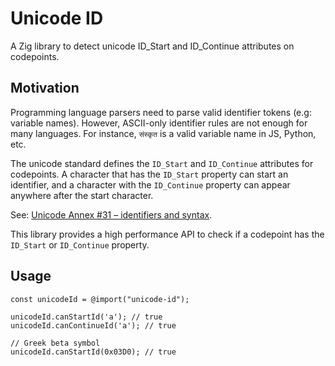 # Unicode ID

A Zig library to detect unicode ID_Start and ID_Continue attributes on codepoints.

## Motivation

Programming language parsers need to parse valid identifier tokens (e.g: variable names).
However, ASCII-only identifier rules are not enough for many languages.
For instance, `संस्कृत` is a valid variable name in JS, Python, etc.

The unicode standard defines the `ID_Start` and `ID_Continue` attributes for codepoints.
A character that has the `ID_Start` property can start an identifier,
and a character with the `ID_Continue` property can appear anywhere after the start character.

See: [Unicode Annex #31 – identifiers and syntax](https://www.unicode.org/reports/tr31/).

This library provides a high performance API to check if a codepoint has the `ID_Start` or `ID_Continue` property.

## Usage

```zig
const unicodeId = @import("unicode-id");

unicodeId.canStartId('a'); // true
unicodeId.canContinueId('a'); // true

// Greek beta symbol
unicodeId.canStartId(0x03D0); // true
```
